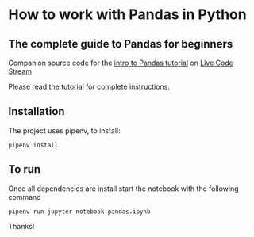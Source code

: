 # How to work with Pandas in Python
## The complete guide to Pandas for beginners

Companion source code for the [intro to Pandas tutorial](https://livecodestream.dev/post/how-to-work-with-pandas-in-python/) on [Live Code Stream](https://livecodestream.dev/)

Please read the tutorial for complete instructions.

## Installation
The project uses pipenv, to install:

```
pipenv install
```

## To run

Once all dependencies are install start the notebook with the following command
```
pipenv run jupyter notebook pandas.ipynb
```

Thanks!
